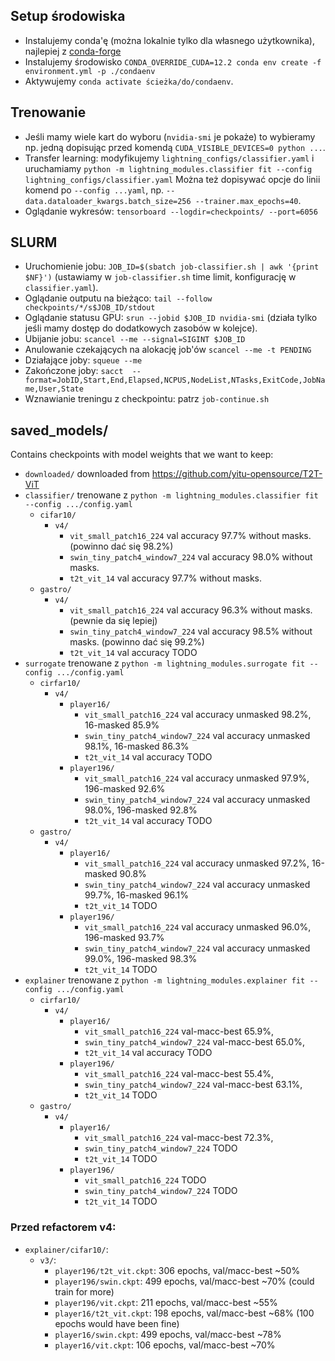 ## Setup środowiska
* Instalujemy conda'ę (można lokalnie tylko dla własnego użytkownika), najlepiej z [conda-forge](https://conda-forge.org/download/)
* Instalujemy środowisko `CONDA_OVERRIDE_CUDA=12.2 conda env create -f environment.yml -p ./condaenv`
* Aktywujemy `conda activate ścieżka/do/condaenv`.

## Trenowanie
* Jeśli mamy wiele kart do wyboru (`nvidia-smi` je pokaże) to wybieramy np. jedną dopisując przed komendą `CUDA_VISIBLE_DEVICES=0 python ...`.
* Transfer learning: modyfikujemy `lightning_configs/classifier.yaml` i uruchamiamy `python -m lightning_modules.classifier fit --config lightning_configs/classifier.yaml`
    Można też dopisywać opcje do linii komend po `--config ...yaml`, np. `--data.dataloader_kwargs.batch_size=256 --trainer.max_epochs=40`.
* Oglądanie wykresów: `tensorboard --logdir=checkpoints/ --port=6056`

## SLURM
* Uruchomienie jobu: `JOB_ID=$(sbatch job-classifier.sh | awk '{print $NF}')` (ustawiamy w `job-classifier.sh` time limit, konfigurację w `classifier.yaml`).
* Oglądanie outputu na bieżąco: `tail --follow checkpoints/*/s$JOB_ID/stdout`
* Oglądanie statusu GPU: `srun --jobid $JOB_ID nvidia-smi` (działa tylko jeśli mamy dostęp do dodatkowych zasobów w kolejce).
* Ubijanie jobu: `scancel --me --signal=SIGINT $JOB_ID`
* Anulowanie czekających na alokację job'ów `scancel --me -t PENDING`
* Działające joby: `squeue --me`
* Zakończone joby: `sacct  --format=JobID,Start,End,Elapsed,NCPUS,NodeList,NTasks,ExitCode,JobName,User,State`
* Wznawianie treningu z checkpointu: patrz `job-continue.sh`

## saved_models/
Contains checkpoints with model weights that we want to keep:
- `downloaded/` downloaded from https://github.com/yitu-opensource/T2T-ViT
- `classifier/` trenowane z `python -m lightning_modules.classifier fit --config .../config.yaml`
    - `cifar10/`
        - `v4/`
            - `vit_small_patch16_224`        val accuracy 97.7% without masks. (powinno dać się 98.2%)
            - `swin_tiny_patch4_window7_224` val accuracy 98.0% without masks.
            - `t2t_vit_14`                   val accuracy 97.7% without masks.
    - `gastro/`
        - `v4/`
            - `vit_small_patch16_224`        val accuracy 96.3% without masks. (pewnie da się lepiej)
            - `swin_tiny_patch4_window7_224` val accuracy 98.5% without masks. (powinno dać się 99.2%)
            - `t2t_vit_14`                   val accuracy TODO
- `surrogate`  trenowane z `python -m lightning_modules.surrogate fit --config .../config.yaml`
    -  `cirfar10/`
        - `v4/`
            - `player16/`
                - `vit_small_patch16_224`         val accuracy unmasked 98.2%, 16-masked 85.9%
                - `swin_tiny_patch4_window7_224`  val accuracy unmasked 98.1%, 16-masked 86.3%
                - `t2t_vit_14`                    val accuracy TODO
            - `player196/`
                - `vit_small_patch16_224`         val accuracy unmasked 97.9%, 196-masked 92.6%
                - `swin_tiny_patch4_window7_224`  val accuracy unmasked 98.0%, 196-masked 92.8%
                - `t2t_vit_14`                    val accuracy TODO
    - `gastro/`
        - `v4/`
            - `player16/`
                - `vit_small_patch16_224`         val accuracy unmasked 97.2%, 16-masked 90.8%
                - `swin_tiny_patch4_window7_224`  val accuracy unmasked 99.7%, 16-masked 96.1%
                - `t2t_vit_14`                    TODO
            - `player196/`
                - `vit_small_patch16_224`         val accuracy unmasked 96.0%, 196-masked 93.7%
                - `swin_tiny_patch4_window7_224`  val accuracy unmasked 99.0%, 196-masked 98.3%
                - `t2t_vit_14`                    TODO
- `explainer` trenowane z `python -m lightning_modules.explainer fit --config .../config.yaml`
  -  `cirfar10/`
        - `v4/`
            - `player16/`
                - `vit_small_patch16_224`         val-macc-best 65.9%,
                - `swin_tiny_patch4_window7_224`  val-macc-best 65.0%,
                - `t2t_vit_14`                    val accuracy TODO
            - `player196/`
                - `vit_small_patch16_224`         val-macc-best 55.4%,
                - `swin_tiny_patch4_window7_224`  val-macc-best 63.1%,
                - `t2t_vit_14`                    TODO
    - `gastro/`
        - `v4/`
            - `player16/`
                - `vit_small_patch16_224`         val-macc-best 72.3%,
                - `swin_tiny_patch4_window7_224`  TODO
                - `t2t_vit_14`                    TODO
            - `player196/`
                - `vit_small_patch16_224`         TODO
                - `swin_tiny_patch4_window7_224`  TODO
                - `t2t_vit_14`                    TODO



### Przed refactorem v4:

- `explainer/cifar10/`:
    - `v3/`:
        - `player196/t2t_vit.ckpt`: 306 epochs, val/macc-best ~50%
        - `player196/swin.ckpt`:    499 epochs, val/macc-best ~70% (could train for more)
        - `player196/vit.ckpt`:     211 epochs, val/macc-best ~55%
        - `player16/t2t_vit.ckpt`: 198 epochs, val/macc-best ~68% (100 epochs would have been fine)
        - `player16/swin.ckpt`:    499 epochs, val/macc-best ~78%
        - `player16/vit.ckpt`:     106 epochs, val/macc-best ~70%
